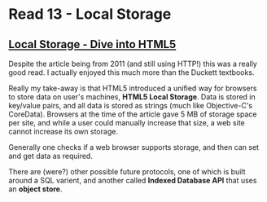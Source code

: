 # Read 13 - Local Storage

## [Local Storage - Dive into HTML5](http://diveinto.html5doctor.com/storage.html)

Despite the article being from 2011 (and still using HTTP!) this was a really good read. I actually enjoyed this much more than the Duckett textbooks.

Really my take-away is that HTML5 introduced a unified way for browsers to store data on user's machines, **HTML5 Local Storage**. Data is stored in key/value pairs, and all data is stored as strings (much like Objective-C's CoreData). Browsers at the time of the article gave 5 MB of storage space per site, and while a user could manually increase that size, a web site cannot increase its own storage.

Generally one checks if a web browser supports storage, and then can set and get data as required.

There are (were?) other possible future protocols, one of which is built around a SQL varient, and another called **Indexed Database API** that uses an **object store**.